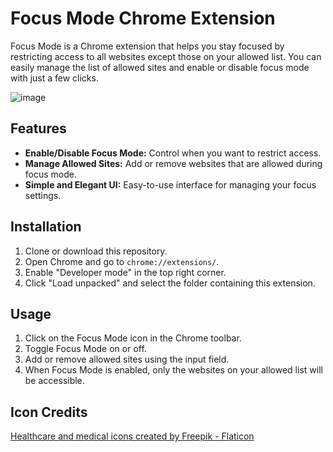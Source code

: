 # Focus Mode Chrome Extension

Focus Mode is a Chrome extension that helps you stay focused by restricting access to all websites except those on your allowed list. You can easily manage the list of allowed sites and enable or disable focus mode with just a few clicks.

![image](https://github.com/user-attachments/assets/ffef40c2-fd30-4dbc-8b8e-8a33cd3b8dea)


## Features

- **Enable/Disable Focus Mode:** Control when you want to restrict access.
- **Manage Allowed Sites:** Add or remove websites that are allowed during focus mode.
- **Simple and Elegant UI:** Easy-to-use interface for managing your focus settings.

## Installation

1. Clone or download this repository.
2. Open Chrome and go to `chrome://extensions/`.
3. Enable "Developer mode" in the top right corner.
4. Click "Load unpacked" and select the folder containing this extension.

## Usage

1. Click on the Focus Mode icon in the Chrome toolbar.
2. Toggle Focus Mode on or off.
3. Add or remove allowed sites using the input field.
4. When Focus Mode is enabled, only the websites on your allowed list will be accessible.

## Icon Credits

<a href="https://www.flaticon.com/free-icons/healthcare-and-medical" title="healthcare and medical icons">Healthcare and medical icons created by Freepik - Flaticon</a>
